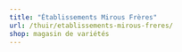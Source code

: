 ```yaml
---
title: "Établissements Mirous Frères"
url: /thuir/etablissements-mirous-freres/
shop: magasin de variétés
---
```


